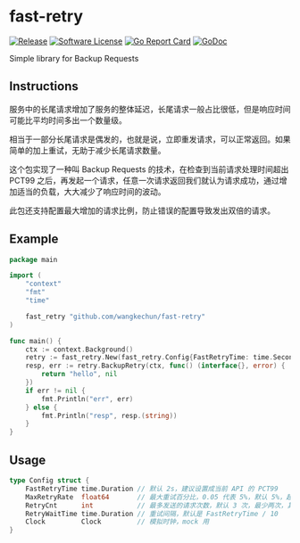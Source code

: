# fast-retry

[![Release](https://img.shields.io/github/release/wangkechun/fast-retry.svg?style=flat-square)](https://github.com/wangkechun/fast-retry/releases/latest)
[![Software License](https://img.shields.io/badge/license-MIT-brightgreen.svg?style=flat-square)](LICENSE.md)
[![Go Report Card](https://goreportcard.com/badge/github.com/wangkechun/fast-retry?style=flat-square)](https://goreportcard.com/report/github.com/wangkechun/fast-retry)
[![GoDoc](https://godoc.org/github.com/wangkechun/fast-retry?status.svg&style=flat-square)](http://godoc.org/github.com/wangkechun/fast-retry)


Simple library for Backup Requests

## Instructions

服务中的长尾请求增加了服务的整体延迟，长尾请求一般占比很低，但是响应时间可能比平均时间多出一个数量级。

相当于一部分长尾请求是偶发的，也就是说，立即重发请求，可以正常返回。如果简单的加上重试，无助于减少长尾请求数量。

这个包实现了一种叫 Backup Requests 的技术，在检查到当前请求处理时间超出 PCT99 之后，再发起一个请求，任意一次请求返回我们就认为请求成功，通过增加适当的负载，大大减少了响应时间的波动。

此包还支持配置最大增加的请求比例，防止错误的配置导致发出双倍的请求。

## Example

```go
package main

import (
	"context"
	"fmt"
	"time"

	fast_retry "github.com/wangkechun/fast-retry"
)

func main() {
	ctx := context.Background()
	retry := fast_retry.New(fast_retry.Config{FastRetryTime: time.Second / 10})
	resp, err := retry.BackupRetry(ctx, func() (interface{}, error) {
		return "hello", nil
	})
	if err != nil {
		fmt.Println("err", err)
	} else {
		fmt.Println("resp", resp.(string))
	}
}
```

## Usage

```go
type Config struct {
    FastRetryTime time.Duration // 默认 2s，建议设置成当前 API 的 PCT99
    MaxRetryRate  float64       // 最大重试百分比，0.05 代表 5%，默认 5%，超出返回 ErrRetryQuotaExceeded
    RetryCnt      int           // 最多发送的请求次数，默认 3 次，最少两次，其中一次是快速重试
    RetryWaitTime time.Duration // 重试间隔，默认是 FastRetryTime / 10
    Clock         Clock         // 模拟时钟，mock 用
}
```